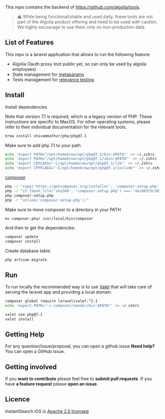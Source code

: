 This repo contains the backend of https://github.com/algolia/tools.

> :warning: While being functional/stable and used daily, these tools are not part of the Algolia product offering and need to be used with caution. We highly encourage to use them only on non-production data

## List of Features

This repo is a laravel application that allows to run the following feature:
- Algolia Oauth proxy (not public yet, so can only be used by algolia employees)
- State management for [metaparams](https://github.com/algolia/tools/)
- Tests management for [relevance testing](https://github.com/algolia/tools/)

## Install

Install dependencies

Note that version 7.1 is required, which is a legacy version of PHP. These instructions are specific to
MacOS. For other operating systems, please refer to their individual documentation for the relevant tools.

```sh
brew install shivammathur/php/php@7.1
```

Make sure to add php 7.1 to your path

```sh
echo 'export PATH="/opt/homebrew/opt/php@7.1/bin:$PATH"' >> ~/.zshrc
echo 'export PATH="/opt/homebrew/opt/php@7.1/sbin:$PATH"' >> ~/.zshrc
echo 'export LDFLAGS="-L/opt/homebrew/opt/php@7.1/lib"' >> ~/.zshrc
echo 'export CPPFLAGS="-I/opt/homebrew/opt/php@7.1/include"' >> ~/.zshrc
```

[composer](https://getcomposer.org/download/)

```sh
php -r "copy('https://getcomposer.org/installer', 'composer-setup.php');"                                                                             ✘ INT
php -r "if (hash_file('sha384', 'composer-setup.php') === 'dac665fdc30fdd8ec78b38b9800061b4150413ff2e3b6f88543c636f7cd84f6db9189d43a81e5503cda447da73c7e5b6') { echo 'Installer verified'; } else { echo 'Installer corrupt'; unlink('composer-setup.php'); } echo PHP_EOL;"
php composer-setup.php
php -r "unlink('composer-setup.php');"
```

Make sure to move composer to a directory in your PATH

```sh
mv composer.phar /usr/local/bin/composer
```

And then to get the dependencies:

```sh
composer update
composer install
```

Create database table:

```
php artisan migrate
```

## Run

To run locally the recommended way is to use [Valet](https://laravel.com/docs/8.x/valet) that will take care of serving the laravel app and providing a local domain.

```sh
composer global require laravel/valet:^2.1
echo 'export PATH="~/.composer/vendor/bin:$PATH"' >> ~/.zshrc

valet use php@7.1
valet install
```

## Getting Help

For any question/issue/proposal, you can open a github issue
**Need help?** You can open a GitHub issue.

## Getting involved

If you **want to contribute** please feel free to **submit pull requests**.
If you have **a feature request** please **open an issue**.

## Licence

InstantSearch iOS is [Apache 2.0 licensed](LICENSE.md)
